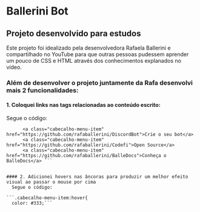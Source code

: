 # Ballerini Bot
## Projeto desenvolvido para estudos 
Este projeto foi idealizado pela desenvolvedora Rafaela Ballerini e compartilhado no YouTube para que outras pessoas pudessem aprender um pouco de CSS e HTML através dos conhecimentos explanados no vídeo.

### Além de desenvolver o projeto juntamente da Rafa desenvolvi mais 2 funcionalidades:

#### 1. Coloquei links nas tags <a> relacionadas ao conteúdo escrito:
  Segue o código:

```  <a class="cabecalho-menu-item" href="https://discord.gg/wagxzStdcR">Comunidade Ballerini</a>
      <a class="cabecalho-menu-item" href="https://github.com/rafaballerini/DiscordBot">Crie o seu bot</a>
      <a class="cabecalho-menu-item" href="https://github.com/rafaballerini/Codefi">Open Source</a>
      <a class="cabecalho-menu-item" href="https://github.com/rafaballerini/BalleDocs">Conheça o BalleDocs</a> ```
  
  
#### 2. Adicionei hovers nas âncoras para produzir um melhor efeito visual ao passar o mouse por cima
  Segue o código:
  
```.cabecalho-menu-item:hover{
  color: #333;```
